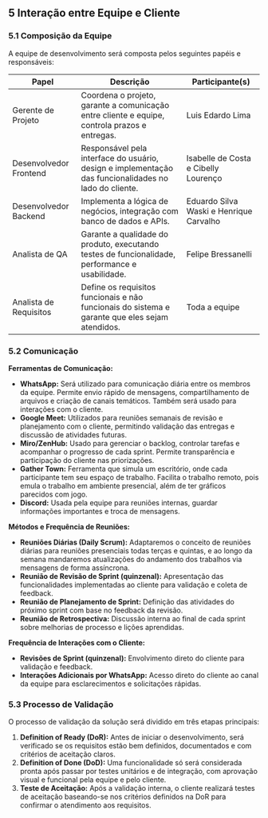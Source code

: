 ## 5 Interação entre Equipe e Cliente

### 5.1 Composição da Equipe

A equipe de desenvolvimento será composta pelos seguintes papéis e responsáveis:

| **Papel**               | **Descrição**                                                                 | **Participante(s)**                          |
|-------------------------|-------------------------------------------------------------------------------|----------------------------------------------|
| Gerente de Projeto      | Coordena o projeto, garante a comunicação entre cliente e equipe, controla prazos e entregas. | Luis Edardo Lima                             |
| Desenvolvedor Frontend  | Responsável pela interface do usuário, design e implementação das funcionalidades no lado do cliente. | Isabelle de Costa e Cibelly Lourenço         |
| Desenvolvedor Backend   | Implementa a lógica de negócios, integração com banco de dados e APIs.       | Eduardo Silva Waski e Henrique Carvalho      |
| Analista de QA          | Garante a qualidade do produto, executando testes de funcionalidade, performance e usabilidade. | Felipe Bressanelli                           |
| Analista de Requisitos  | Define os requisitos funcionais e não funcionais do sistema e garante que eles sejam atendidos. | Toda a equipe                                |

### 5.2 Comunicação

**Ferramentas de Comunicação:**

- **WhatsApp:** Será utilizado para comunicação diária entre os membros da equipe. Permite envio rápido de mensagens, compartilhamento de arquivos e criação de canais temáticos. Também será usado para interações com o cliente.
- **Google Meet:** Utilizados para reuniões semanais de revisão e planejamento com o cliente, permitindo validação das entregas e discussão de atividades futuras.
- **Miro/ZenHub:** Usado para gerenciar o backlog, controlar tarefas e acompanhar o progresso de cada sprint. Permite transparência e participação do cliente nas priorizações.
- **Gather Town:** Ferramenta que simula um escritório, onde cada participante tem seu espaço de trabalho. Facilita o trabalho remoto, pois emula o trabalho em ambiente presencial, além de ter gráficos parecidos com jogo.
- **Discord:** Usada pela equipe para reuniões internas, guardar informações importantes e troca de mensagens.

**Métodos e Frequência de Reuniões:**

- **Reuniões Diárias (Daily Scrum):** Adaptaremos o conceito de reuniões diárias para reuniões presenciais todas terças e quintas, e ao longo da semana mandaremos atualizações do andamento dos trabalhos via mensagens de forma assíncrona.
- **Reunião de Revisão de Sprint (quinzenal):** Apresentação das funcionalidades implementadas ao cliente para validação e coleta de feedback.
- **Reunião de Planejamento de Sprint:** Definição das atividades do próximo sprint com base no feedback da revisão.
- **Reunião de Retrospectiva:** Discussão interna ao final de cada sprint sobre melhorias de processo e lições aprendidas.

**Frequência de Interações com o Cliente:**

- **Revisões de Sprint (quinzenal):** Envolvimento direto do cliente para validação e feedback.
- **Interações Adicionais por WhatsApp:** Acesso direto do cliente ao canal da equipe para esclarecimentos e solicitações rápidas.

### 5.3 Processo de Validação

O processo de validação da solução será dividido em três etapas principais:

1. **Definition of Ready (DoR):** Antes de iniciar o desenvolvimento, será verificado se os requisitos estão bem definidos, documentados e com critérios de aceitação claros.
2. **Definition of Done (DoD):** Uma funcionalidade só será considerada pronta após passar por testes unitários e de integração, com aprovação visual e funcional pela equipe e pelo cliente.
3. **Teste de Aceitação:** Após a validação interna, o cliente realizará testes de aceitação baseando-se nos critérios definidos na DoR para confirmar o atendimento aos requisitos.

